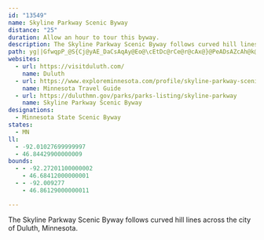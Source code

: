 ```yaml
---
id: "13549"
name: Skyline Parkway Scenic Byway
distance: "25"
duration: Allow an hour to tour this byway.
description: The Skyline Parkway Scenic Byway follows curved hill lines across the city of Duluth, Minnesota.
path: yg||GfwqpP_@S{Cj@yAE_DaCsAqAy@Eo@\cEtDc@rCe@r@cAx@}@PeADsAZcAh@k@EaBqA{@GuGLeBRo@Mm@{AQE]L[l@]xB[x@_@b@qGrCoACaHyAmCdDe@XwADeAxAc@Cu@_@g@?W\IrA}@RcBfFNlARPbAKnA_@~@AfClCbAxAt@^~BK`C`BlD~DbCdE~AtB~CvC|B`C|A~BhA~BnAtDn@fCvDrDxAjCnBlC|BjBx@`ANlAJdEf@nAp@pAzBzAj@~@l@b@xDn@Zj@\lArDzHb@|ArEbT~AfGf@fAh@v@dBfB~CtBvCbDlDfCfExDbDtEnAxAvEzC~AjBx@rC^l@Gxu@`NvLn@lA^bAnCtD|@d@bC^vDfAnAdAv@rA`@xApFfc@t@vBX^r@l@jBdAh@r@f@dAd@xBEtErCPnDnBvUnPThz@GxJFtG~@~BtFhKdB`Cl@^tAb@bDFdUDlLeT~@tBD`BExBeARc@ZcAfCCX?fBR~@rAfDJVVFTAJIv@{AZWn@Gx@LrCrCbApAxAfAbAr@bGvCNN|EjHjF`Jb@bAF\F~@ClFDl@?x@E^r@j@tDbJpF`I`D~CnBfAbCx@rEDhAPrDlCr@BxBc@l@Dt@f@rD|FBf@nR?jLnPr@t@dCv@bBVpEYrBNhAX~@j@nDjEvP~V~LbQ~BvBhFrDrEnCXp@Hl@?rDHpBJT^PfAGEcFTaA^S^?bA^pH~AxBfAhAlA~@dBr@~AH~@JfDt@rDf@dD@zA[tA_@p@uAjA}@dAiInOu@bB_AjEUlD?|AJhDRfCn@jFZfBjBxH~@lC~BnEjG~HZz@L|An@~AhDnFrStYhAbAh@XpJdEbElA^d@fCdErEbGd@~@lBjETx@H~@Z`B`AdCFrELt@ZlA|AjCHj@Cd@Ql@sBlAOPFr@l@l@nDd@x@^V^r@`E?v@QfBR`@t@j@l@Ld@p@HpAi@tDTfBv@YhA{@tBwCn@i@`Ct@fD~Cv@xA|@`E\lITpA~BpHb@v@|ClDt@~AfBtFhEdGx@`BN^NxARbIZpD?rCl@fL?rWGdC[v@y@`A_A`D_@d@yARcB|@yBhCiAx@sB^g@V[p@Cl@RlAVX`AJhAs@r@cAn@i@rBsDXQxCX^WhDgFvAiAnAKb@Lp@v@Rr@h@`EK~@Tf@x@UPQ|@yAlAaA`AK`AJx@l@hAdBpIbP~B`B~RxHfAhA~@dBrA~D~C~DbQdWz@~@bBjArAf@`KjAvA`@zAjAfC~Bb@lDNf@nAjAb@T`Ao@r@K~@^zH`Gz@rAfAvBxEvPbAzEhArI^xELtJShGo@lEExArGAh@XHd@s@xFc@|E?vDV~AV`Af@r@bBjArB~@h@_AtBeAf@e@Pq@HgAIaBDg@Pu@j@s@xFa@bBeBfAa@`A@v@d@~@vAj@n@\PnD^lAf@rApAxA~@~B^r@EvDgAh@k@d@qBh@{@pHkBrAStD@~IdB|CdAdJxFjEfEv@n@pAt@V@dDmAlB^n@f@Xp@RfAb@rESfE}@~FEx@Br@FlAPj@^l@d@Vn@CXKNa@FkBLeA`@u@ZWNAnAr@l@fAJdDB^Tf@RHn@Q|ByAf@Et@@jBd@`@XjAlBn@p@dDjBfCfEh@d@vG`B~@JvX^hCKxDaAtFX|F?t@NrAhA~Bd@VNp@dBVPXCNOHe@CqANYz@Gf@ZNr@ClB\bB~AtGDj@QrAS^_@TwATsEb@_@AiBk@m@Pa@^mBjCU`@S~@n@lIKj@e@x@y@|@y@nBiA`BkGlFeB`@m@d@OVeA|FsC`R]xDk@hRc@lCcBlHe@xDeAnCM|@y@fBYdA_@~CItCBtC^|BjAjClAfBvG|Gf@dAFbALjj@IdFYzHDd@RVzA`A
websites:
  - url: https://visitduluth.com/
    name: Duluth
  - url: https://www.exploreminnesota.com/profile/skyline-parkway-scenic-byway/2340
    name: Minnesota Travel Guide
  - url: https://duluthmn.gov/parks/parks-listing/skyline-parkway
    name: Skyline Parkway Scenic Byway
designations:
  - Minnesota State Scenic Byway
states:
  - MN
ll:
  - -92.01027699999997
  - 46.84429900000009
bounds:
  - - -92.27201100000002
    - 46.68412000000001
  - - -92.009277
    - 46.86129000000011

---
```


The Skyline Parkway Scenic Byway follows curved hill lines across the city of Duluth, Minnesota.
